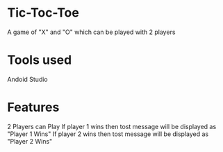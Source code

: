# Tic-Toc-Toe
A game of "X" and "O" which can be played with 2 players

# Tools used
Andoid Studio

# Features
2 Players can Play
If player 1 wins then tost message will be displayed as "Player 1 Wins"
If player 2 wins then tost message will be displayed as "Player 2 Wins"
